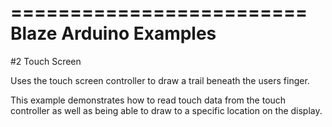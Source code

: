 =========================
Blaze Arduino Examples
=========================

#2 Touch Screen

Uses the touch screen controller to draw a trail beneath the users finger. 

This example demonstrates how to read touch data from the touch controller as well as being
able to draw to a specific location on the display.
